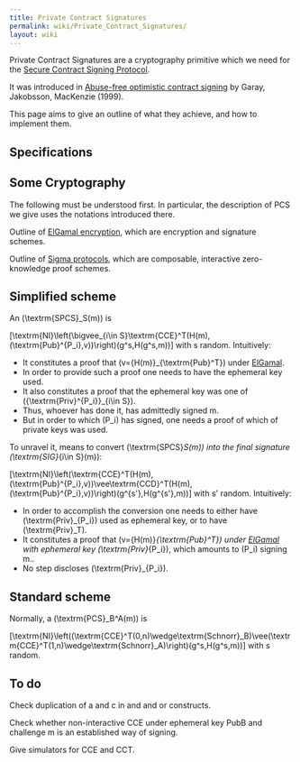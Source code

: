 ```yaml
---
title: Private Contract Signatures
permalink: wiki/Private_Contract_Signatures/
layout: wiki
---
```


Private Contract Signatures are a cryptography primitive which we need
for the [Secure Contract Signing
Protocol](/wiki/Secure_Contract_Signing_Protocol "wikilink").

It was introduced in [Abuse-free optimistic contract
signing](http://citeseerx.ist.psu.edu/viewdoc/summary?doi=10.1.1.118.4142)
by Garay, Jakobsson, MacKenzie (1999).

This page aims to give an outline of what they achieve, and how to
implement them.

Specifications
--------------

Some Cryptography
-----------------

The following must be understood first. In particular, the description
of PCS we give uses the notations introduced there.

Outline of [ElGamal encryption](/wiki/ElGamalSchnorr "wikilink"), which are
encryption and signature schemes.

Outline of [Sigma protocols](/wiki/Sigma_Protocols "wikilink"), which are
composable, interactive zero-knowledge proof schemes.

Simplified scheme
-----------------

An \(\textrm{SPCS}_S(m)\) is

\[\textrm{NI}\left(\bigvee_{i\in S}\textrm{CCE}^T(H(m),(\textrm{Pub}^{P_i},v))\right)(g^s,H(g^s,m))\]
with s random. Intuitively:

-   It constitutes a proof that \(v=\{H(m)\}_{\textrm{Pub}^T}\) under
    [ElGamal](/wiki/ElGamal "wikilink").
-   In order to provide such a proof one needs to have the ephemeral
    key used.
-   It also constitutes a proof that the ephemeral key was one of
    \(\{\textrm{Priv}^{P_i}\}_{i\in S}\).
-   Thus, whoever has done it, has admittedly signed m.
-   But in order to which \(P_i\) has signed, one needs a proof of which
    of private keys was used.

To unravel it, means to convert \(\textrm{SPCS}_S(m)\) into the final
signature \(\textrm{SIG}_{i\in S}(m)\):

\[\textrm{NI}\left(\textrm{CCE}^T(H(m),(\textrm{Pub}^{P_i},v))\vee\textrm{CCD}^T(H(m),(\textrm{Pub}^{P_i},v))\right)(g^{s'},H(g^{s'},m))\]
with s' random. Intuitively:

-   In order to accomplish the conversion one needs to either have
    \(\textrm{Priv}_{P_i}\) used as ephemeral key, or to have
    \(\textrm{Priv}_T\).
-   It constitutes a proof that \(v=\{H(m)\}_{\textrm{Pub}^T}\) under
    [ElGamal](/wiki/ElGamal "wikilink") with ephemeral key
    \(\textrm{Priv}_{P_i}\), which amounts to \(P_i\) signing m..
-   No step discloses \(\textrm{Priv}_{P_i}\).

Standard scheme
---------------

Normally, a \(\textrm{PCS}_B^A(m)\) is

\[\textrm{NI}\left((\textrm{CCE}^T(0,n)\wedge\textrm{Schnorr}_B)\vee(\textrm{CCE}^T(1,n)\wedge\textrm{Schnorr}_A)\right)(g^s,H(g^s,m))\]
with s random.

To do
-----

Check duplication of a and c in and and or constructs.

Check whether non-interactive CCE under ephemeral key PubB and challenge
m is an established way of signing.

Give simulators for CCE and CCT.
